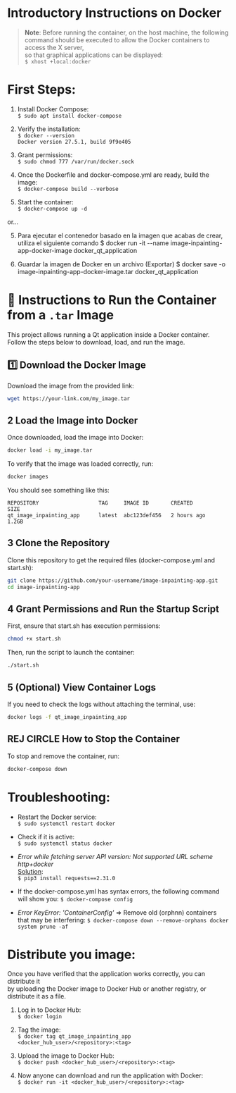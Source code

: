 # Introductory Instructions on Docker

> **Note**: Before running the container, on the host machine, the following  
> command should be executed to allow the Docker containers to access the X server,  
> so that graphical applications can be displayed:  
> `$ xhost +local:docker`

# First Steps:
1. Install Docker Compose:  
   `$ sudo apt install docker-compose`
   
2. Verify the installation:  
   `$ docker --version`  
   `Docker version 27.5.1, build 9f9e405`

3. Grant permissions:  
   `$ sudo chmod 777 /var/run/docker.sock`

4. Once the Dockerfile and docker-compose.yml are ready, build the image:  
   `$ docker-compose build --verbose`

5. Start the container:  
   `$ docker-compose up -d`

or...

5. Para ejecutar el contenedor basado en la imagen que acabas de crear, utiliza el siguiente comando
$ docker run -it --name image-inpainting-app-docker-image docker_qt_application

6. Guardar la imagen de Docker en un archivo (Exportar)
$ docker save -o image-inpainting-app-docker-image.tar docker_qt_application

# 🚀 Instructions to Run the Container from a `.tar` Image

This project allows running a Qt application inside a Docker container. Follow the steps below to download, load, and run the image.

## **1️⃣ Download the Docker Image**
Download the image from the provided link:  
```bash
wget https://your-link.com/my_image.tar
```

## **2 Load the Image into Docker**
Once downloaded, load the image into Docker:
```bash
docker load -i my_image.tar
```
To verify that the image was loaded correctly, run:
```bash
docker images
```
You should see something like this:
```nginx
REPOSITORY                   TAG     IMAGE ID       CREATED        SIZE
qt_image_inpainting_app      latest  abc123def456   2 hours ago    1.2GB

```

## **3 Clone the Repository**
Clone this repository to get the required files (docker-compose.yml and start.sh):
```bash
git clone https://github.com/your-username/image-inpainting-app.git
cd image-inpainting-app
```

## **4 Grant Permissions and Run the Startup Script**
First, ensure that start.sh has execution permissions:
```bash
chmod +x start.sh
```
Then, run the script to launch the container:
```bash
./start.sh
```

## **5 (Optional) View Container Logs**
If you need to check the logs without attaching the terminal, use:
```bash
docker logs -f qt_image_inpainting_app
```
## **REJ CIRCLE How to Stop the Container**
To stop and remove the container, run:
```bash
docker-compose down
```

# Troubleshooting:
- Restart the Docker service:  
   `$ sudo systemctl restart docker`

- Check if it is active:  
   `$ sudo systemctl status docker`

- _Error while fetching server API version: Not supported URL scheme http+docker_  
  [Solution](https://stackoverflow.com/questions/64952238/docker-errors-dockerexception-error-while-fetching-server-api-version?page=1&tab=scoredesc#tab-top):  
  `$ pip3 install requests==2.31.0`

- If the docker-compose.yml has syntax errors, the following command will show you:
   `$ docker-compose config`

- _Error KeyError: 'ContainerConfig'_ => Remove old (orphnn) containers that may be interfering:
   `$ docker-compose down --remove-orphans
      docker system prune -af
    `

# Distribute you image:
Once you have verified that the application works correctly, you can distribute it  
by uploading the Docker image to Docker Hub or another registry, or distribute it as a file.  

1. Log in to Docker Hub:  
   `$ docker login`

2. Tag the image:  
   `$ docker tag qt_image_inpainting_app <docker_hub_user>/<repository>:<tag>`

3. Upload the image to Docker Hub:  
   `$ docker push <docker_hub_user>/<repository>:<tag>`

4. Now anyone can download and run the application with Docker:  
   `$ docker run -it <docker_hub_user>/<repository>:<tag>`

